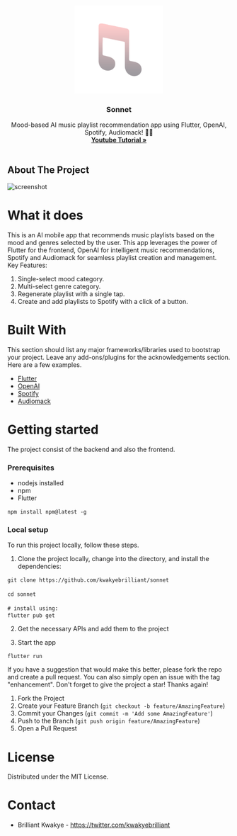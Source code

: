 <div align="center">
    <img width="200" src="assets/images/sonnetlogo.png" alt="logo">

  <h3 align="center">Sonnet</h3>

  <p align="center">
    Mood-based AI music playlist recommendation app using Flutter, OpenAI, Spotify, Audiomack! 🎵📱
    <br />
    <a href="https://youtu.be/bxfhe53lTmk"><strong>Youtube Tutorial »</strong></a>
    <br />
    <br />
    
  </p>
</div>

<!-- ABOUT THE PROJECT -->

## About The Project

<img src="assets/images/Sonnet_snippet.png" alt="screenshot" width="" >

# What it does
This is an AI mobile app that recommends music playlists based on the mood and genres selected by the user. This app leverages the power of Flutter for the frontend, OpenAI for intelligent music recommendations, Spotify and Audiomack for seamless playlist creation and management.
<br />
Key Features:
1. Single-select mood category.
2. Multi-select genre category.
3. Regenerate playlist with a single tap.
4. Create and add playlists to Spotify with a click of a button.


# Built With
This section should list any major frameworks/libraries used to bootstrap your project. Leave any add-ons/plugins for the acknowledgements section. Here are a few examples.
- [Flutter](https://docs.flutter.dev/get-started/install)
- [OpenAI](https://platform.openai.com/api-keys)
- [Spotify](https://developer.spotify.com/dashboard)
- [Audiomack](https://audiomack.com/labtestingapi/song/easy-lab-testing-api)

# Getting started
The project consist of the backend and also the frontend.

### Prerequisites
- nodejs installed
- npm
- Flutter
 ```
npm install npm@latest -g
```

### Local setup
To run this project locally, follow these steps.
1. Clone the project locally, change into the directory, and install the dependencies:
```
git clone https://github.com/kwakyebrilliant/sonnet

cd sonnet

# install using:
flutter pub get

```

2. Get the necessary APIs and add them to the project


4. Start the app

```
flutter run
```


If you have a suggestion that would make this better, please fork the repo and create a pull request. You can also simply open an issue with the tag "enhancement". Don't forget to give the project a star! Thanks again!
1. Fork the Project
2. Create your Feature Branch (`git checkout -b feature/AmazingFeature`)
3. Commit your Changes (`git commit -m 'Add some AmazingFeature'`)
4. Push to the Branch (`git push origin feature/AmazingFeature`)
5. Open a Pull Request

# License
Distributed under the MIT License.

# Contact
- Brilliant Kwakye - https://twitter.com/kwakyebrilliant
